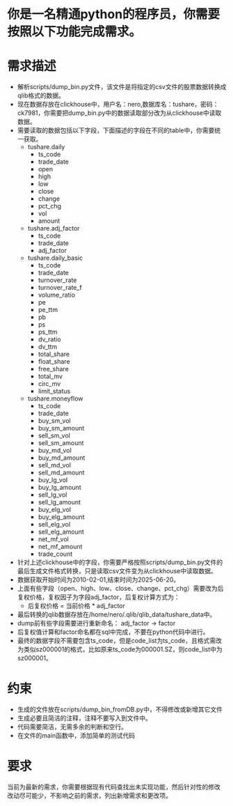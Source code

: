 # 你是一名精通python的程序员，你需要按照以下功能完成需求。
# 需求描述
- 解析scripts/dump_bin.py文件，该文件是将指定的csv文件的股票数据转换成qlib格式的数据。
- 现在数据存放在clickhouse中，用户名：nero,数据库名：tushare，密码：ck7981，你需要把dump_bin.py中的数据读取部分改为从clickhouse中读取数据。
- 需要读取的数据包括以下字段，下面描述的字段在不同的table中，你需要统一获取。
    - tushare.daily
        - ts_code
        - trade_date
        - open
        - high
        - low
        - close
        - change
        - pct_chg
        - vol
        - amount
    - tushare.adj_factor
        - ts_code
        - trade_date
        - adj_factor
    - tushare.daily_basic
        - ts_code
        - trade_date
        - turnover_rate
        - turnover_rate_f
        - volume_ratio
        - pe
        - pe_ttm
        - pb
        - ps
        - ps_ttm
        - dv_ratio
        - dv_ttm
        - total_share
        - float_share
        - free_share
        - total_mv
        - circ_mv
        - limit_status
    - tushare.moneyflow
        - ts_code
        - trade_date
        - buy_sm_vol
        - buy_sm_amount
        - sell_sm_vol
        - sell_sm_amount
        - buy_md_vol
        - buy_md_amount
        - sell_md_vol
        - sell_md_amount
        - buy_lg_vol
        - buy_lg_amount
        - sell_lg_vol
        - sell_lg_amount
        - buy_elg_vol
        - buy_elg_amount
        - sell_elg_vol
        - sell_elg_amount
        - net_mf_vol
        - net_mf_amount
        - trade_count
- 针对上述clickhouse中的字段，你需要严格按照scripts/dump_bin.py文件的最后生成文件格式转换，只是读取csv文件变为从clickhouse中读取数据。
- 数据获取开始时间为2010-02-01,结束时间为2025-06-20。
- 上面有些字段（open、high、low、close、change、pct_chg）需要改为后复权价格，复权因子为字段adj_factor，后复权计算方式为：
    - 后复权价格 = 当前价格 * adj_factor
- 最后转换的qlib数据存放在/home/nero/.qlib/qlib_data/tushare_data中。
- dump前有些字段需要进行重新命名：
    adj_factor -> factor
- 后复权值计算和factor命名都在sql中完成，不要在python代码中进行。
- 最终的数据字段不需要包含ts_code，但是code_list为ts_code，且格式需改为类似sz000001的格式，比如原来ts_code为000001.SZ，则code_list中为sz000001。
# 约束
- 生成的文件放在scripts/dump_bin_fromDB.py中，不得修改或新增其它文件
- 生成必要且简洁的注释，注释不要写入到文件中。
- 代码需要简洁，无需多余的判断和空行。
- 在文件的main函数中，添加简单的测试代码

# 要求
当前为最新的需求，你需要根据现有代码查找出未实现功能，然后针对性的修改
改动尽可能少，不影响之前的需求，列出新增需求和更改项。